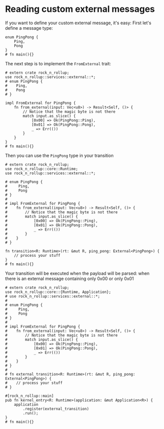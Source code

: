 # Reading custom external messages

If you want to define your custom external message, it's easy:
First let's define a message type:

```rust, noplayground
enum PingPong {
    Ping,
    Pong
}
# fn main(){}
```

The next step is to implement the `FromExternal` trait:

```rust, noplayground
# extern crate rock_n_rollup;
use rock_n_rollup::services::external::*;
# enum PingPong {
#    Ping,
#    Pong
# }

impl FromExternal for PingPong {
    fn from_external(input: Vec<u8>) -> Result<Self, ()> {
        // Notice that the magic byte is not there
        match input.as_slice() {
            [0x00] => Ok(PingPong::Ping),
            [0x01] => Ok(PingPong::Pong),
            _ => Err(())
        }
    }
}
# fn main(){}
```

Then you can use the `PingPong` type in your transition

```rust, noplayground
# extern crate rock_n_rollup;
use rock_n_rollup::core::Runtime;
use rock_n_rollup::services::external::*;

# enum PingPong {
#     Ping,
#     Pong
# }
#
# impl FromExternal for PingPong {
#    fn from_external(input: Vec<u8>) -> Result<Self, ()> {
#        // Notice that the magic byte is not there
#        match input.as_slice() {
#            [0x00] => Ok(PingPong::Ping),
#            [0x01] => Ok(PingPong::Pong),
#            _ => Err(())
#        }
#    }
# }

fn transition<R: Runtime>(rt: &mut R, ping_pong: External<PingPong>) {
    // process your stuff
}
# fn main(){}
```

Your transition will be executed when the payload will be parsed: when there is an external message containing only 0x00 or only 0x01

```rust, noplayground
# extern crate rock_n_rollup;
use rock_n_rollup::core::{Runtime, Application};
# use rock_n_rollup::services::external::*;
#
# enum PingPong {
#     Ping,
#     Pong
# }
#
# impl FromExternal for PingPong {
#    fn from_external(input: Vec<u8>) -> Result<Self, ()> {
#        // Notice that the magic byte is not there
#        match input.as_slice() {
#            [0x00] => Ok(PingPong::Ping),
#            [0x01] => Ok(PingPong::Pong),
#            _ => Err(())
#        }
#    }
# }
#
# fn external_transition<R: Runtime>(rt: &mut R, ping_pong: External<PingPong>) {
#    // process your stuff
# }

#[rock_n_rollup::main]
pub fn kernel_entry<R: Runtime>(application: &mut Application<R>) {
    application
        .register(external_transition)
        .run();
}
# fn main(){}
```
